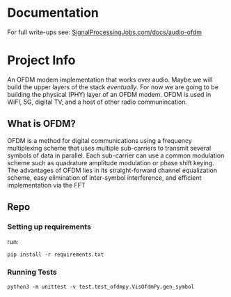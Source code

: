 # Documentation

For full write-ups see: [SignalProcessingJobs.com/docs/audio-ofdm](https://signalprocessingjobs.com/docs/audio-ofdm/)

# Project Info

An OFDM modem implementation that works over audio. Maybe we will build the upper layers of the stack *eventually*. For now we are going to be building the physical (PHY) layer of an OFDM modem. OFDM is used in WiFI, 5G, digital TV, and a host of other radio communincation.

## What is OFDM? 

OFDM is a method for digital communications using a frequency multiplexing scheme that uses multiple sub-carriers to transmit several symbols of data in parallel. Each sub-carrier can use a common modulation scheme such as quadrature amplitude modulation or phase shift keying. The advantages of OFDM lies in its straight-forward channel equalization scheme, easy elimination of inter-symbol interference, and efficient implementation via the FFT

## Repo 

### Setting up requirements

run:

`pip install -r requirements.txt`

### Running Tests

`python3 -m unittest -v test.test_ofdmpy.VisOfdmPy.gen_symbol`